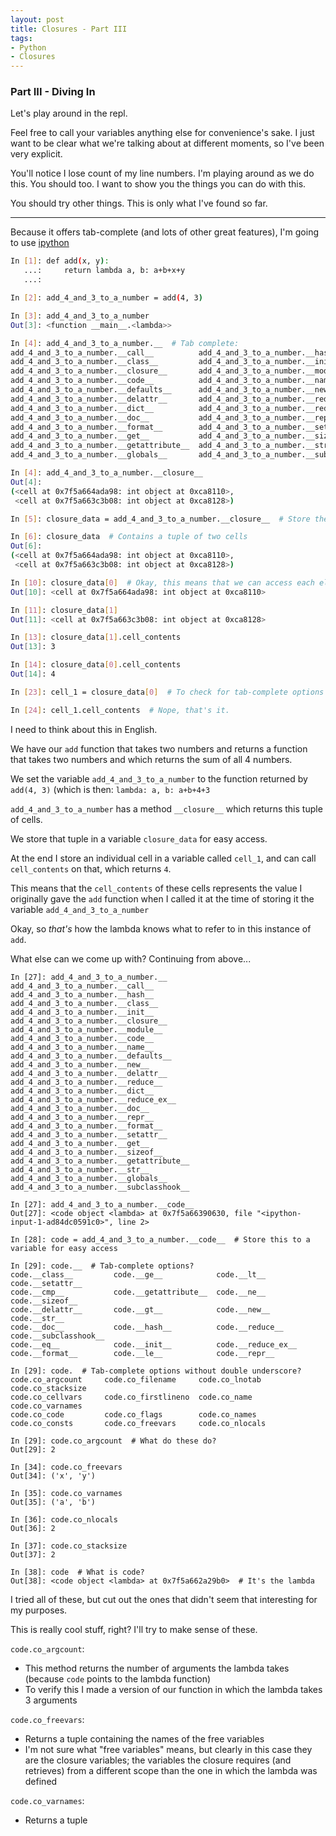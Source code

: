 ```yaml
---
layout: post
title: Closures - Part III
tags:
- Python
- Closures
---
```


### Part III - Diving In

Let's play around in the repl.

Feel free to call your variables anything else for convenience's sake. I just want to be clear what we're talking about at different moments, so I've been very explicit.

You'll notice I lose count of my line numbers. I'm playing around as we do this. You should too. I want to show you the things you can do with this.

You should try other things. This is only what I've found so far.

----

Because it offers tab-complete (and lots of other great features), I'm going to use [ipython](https://ipython.org/install.html)

```bash
In [1]: def add(x, y):
   ...:     return lambda a, b: a+b+x+y
   ...: 

In [2]: add_4_and_3_to_a_number = add(4, 3)

In [3]: add_4_and_3_to_a_number
Out[3]: <function __main__.<lambda>>

In [4]: add_4_and_3_to_a_number.__  # Tab complete:
add_4_and_3_to_a_number.__call__          add_4_and_3_to_a_number.__hash__
add_4_and_3_to_a_number.__class__         add_4_and_3_to_a_number.__init__
add_4_and_3_to_a_number.__closure__       add_4_and_3_to_a_number.__module__
add_4_and_3_to_a_number.__code__          add_4_and_3_to_a_number.__name__
add_4_and_3_to_a_number.__defaults__      add_4_and_3_to_a_number.__new__
add_4_and_3_to_a_number.__delattr__       add_4_and_3_to_a_number.__reduce__
add_4_and_3_to_a_number.__dict__          add_4_and_3_to_a_number.__reduce_ex__
add_4_and_3_to_a_number.__doc__           add_4_and_3_to_a_number.__repr__
add_4_and_3_to_a_number.__format__        add_4_and_3_to_a_number.__setattr__
add_4_and_3_to_a_number.__get__           add_4_and_3_to_a_number.__sizeof__
add_4_and_3_to_a_number.__getattribute__  add_4_and_3_to_a_number.__str__
add_4_and_3_to_a_number.__globals__       add_4_and_3_to_a_number.__subclasshook__

In [4]: add_4_and_3_to_a_number.__closure__
Out[4]: 
(<cell at 0x7f5a664ada98: int object at 0xca8110>,
 <cell at 0x7f5a663c3b08: int object at 0xca8128>)

In [5]: closure_data = add_4_and_3_to_a_number.__closure__  # Store the above information in a variable...

In [6]: closure_data  # Contains a tuple of two cells
Out[6]: 
(<cell at 0x7f5a664ada98: int object at 0xca8110>,  
 <cell at 0x7f5a663c3b08: int object at 0xca8128>)

In [10]: closure_data[0]  # Okay, this means that we can access each element in the tuple...
Out[10]: <cell at 0x7f5a664ada98: int object at 0xca8110>

In [11]: closure_data[1]  
Out[11]: <cell at 0x7f5a663c3b08: int object at 0xca8128>

In [13]: closure_data[1].cell_contents  
Out[13]: 3

In [14]: closure_data[0].cell_contents
Out[14]: 4

In [23]: cell_1 = closure_data[0]  # To check for tab-complete options

In [24]: cell_1.cell_contents  # Nope, that's it.
```

I need to think about this in English.

We have our `add` function that takes two numbers and returns a function that takes two numbers and which returns the sum of all 4 numbers.

We set the variable `add_4_and_3_to_a_number` to the function returned by `add(4, 3)` (which is then: `lambda: a, b: a+b+4+3`

`add_4_and_3_to_a_number` has a method `__closure__` which returns this tuple of cells.

We store that tuple in a variable `closure_data` for easy access.

At the end I store an individual cell in a variable called `cell_1`, and can call `cell_contents` on that, which returns `4`.

This means that the `cell_contents` of these cells represents the value I originally gave the `add` function when I called it at the time of storing it the variable `add_4_and_3_to_a_number`

Okay, so _that's_ how the lambda knows what to refer to in this instance of `add`.

What else can we come up with? Continuing from above...

```ipython
In [27]: add_4_and_3_to_a_number.__
add_4_and_3_to_a_number.__call__          add_4_and_3_to_a_number.__hash__
add_4_and_3_to_a_number.__class__         add_4_and_3_to_a_number.__init__
add_4_and_3_to_a_number.__closure__       add_4_and_3_to_a_number.__module__
add_4_and_3_to_a_number.__code__          add_4_and_3_to_a_number.__name__
add_4_and_3_to_a_number.__defaults__      add_4_and_3_to_a_number.__new__
add_4_and_3_to_a_number.__delattr__       add_4_and_3_to_a_number.__reduce__
add_4_and_3_to_a_number.__dict__          add_4_and_3_to_a_number.__reduce_ex__
add_4_and_3_to_a_number.__doc__           add_4_and_3_to_a_number.__repr__
add_4_and_3_to_a_number.__format__        add_4_and_3_to_a_number.__setattr__
add_4_and_3_to_a_number.__get__           add_4_and_3_to_a_number.__sizeof__
add_4_and_3_to_a_number.__getattribute__  add_4_and_3_to_a_number.__str__
add_4_and_3_to_a_number.__globals__       add_4_and_3_to_a_number.__subclasshook__

In [27]: add_4_and_3_to_a_number.__code__
Out[27]: <code object <lambda> at 0x7f5a66390630, file "<ipython-input-1-ad84dc0591c0>", line 2>

In [28]: code = add_4_and_3_to_a_number.__code__  # Store this to a variable for easy access

In [29]: code.__  # Tab-complete options?
code.__class__         code.__ge__            code.__lt__            code.__setattr__
code.__cmp__           code.__getattribute__  code.__ne__            code.__sizeof__
code.__delattr__       code.__gt__            code.__new__           code.__str__
code.__doc__           code.__hash__          code.__reduce__        code.__subclasshook__
code.__eq__            code.__init__          code.__reduce_ex__     
code.__format__        code.__le__            code.__repr__          

In [29]: code.  # Tab-complete options without double underscore?
code.co_argcount     code.co_filename     code.co_lnotab       code.co_stacksize
code.co_cellvars     code.co_firstlineno  code.co_name         code.co_varnames
code.co_code         code.co_flags        code.co_names        
code.co_consts       code.co_freevars     code.co_nlocals      

In [29]: code.co_argcount  # What do these do?
Out[29]: 2

In [34]: code.co_freevars
Out[34]: ('x', 'y')

In [35]: code.co_varnames
Out[35]: ('a', 'b')

In [36]: code.co_nlocals
Out[36]: 2

In [37]: code.co_stacksize
Out[37]: 2

In [38]: code  # What is code?
Out[38]: <code object <lambda> at 0x7f5a662a29b0>  # It's the lambda
```

I tried all of these, but cut out the ones that didn't seem that interesting for my purposes.

This is really cool stuff, right? I'll try to make sense of these.

```code.co_argcount```:

- This method returns the number of arguments the lambda takes (because `code` points to the lambda function)
- To verify this I made a version of our function in which the lambda takes 3 arguments

```code.co_freevars```:

- Returns a tuple containing the names of the free variables
- I'm not sure what "free variables" means, but clearly in this case they are the closure variables; the variables the closure requires (and retrieves) from a different scope than the one in which the lambda was defined

```code.co_varnames```:

- Returns a tuple 

